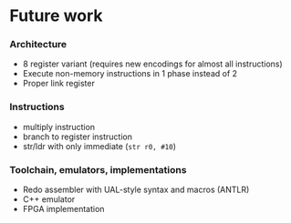 # Future work

### Architecture

-   8 register variant (requires new encodings for almost all instructions)
-   Execute non-memory instructions in 1 phase instead of 2
-   Proper link register

### Instructions

-   multiply instruction
-   branch to register instruction
-   str/ldr with only immediate (`str r0, #10`)

### Toolchain, emulators, implementations

-   Redo assembler with UAL-style syntax and macros (ANTLR)
-   C++ emulator
-   FPGA implementation
